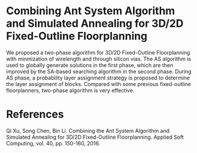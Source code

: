 # Combining Ant System Algorithm and Simulated Annealing for 3D/2D Fixed-Outline Floorplanning
We proposed a two-phase algorithm for 3D/2D Fixed-Outline Floorplanning with minmization of wirelength and through silicon vias. The AS algorithm is used to globally generate solutions in the first phase, which are then improved by the SA-based searching algorithm in the second phase. During AS phase, a probability layer assignment strategy is proposed to determine the layer assignment of blocks. Compared with some previous fixed-outline floorplanners, two-phase algorithm is very effective.
# References
Qi Xu, Song Chen, Bin Li. Combining the Ant System Algorithm and Simulated Annealing for 3D/2D Fixed-Outline Floorplanning. Applied Soft Computing, vol. 40, pp. 150-160, 2016.
